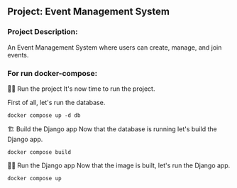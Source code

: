 ## Project: Event Management System
### Project Description:
An Event Management System where users can create, manage, and join events.

### For run docker-compose:
🏃‍♂️ Run the project
It's now time to run the project.

First of all, let's run the database.

```docker compose up -d db```

🏗️ Build the Django app
Now that the database is running let's build the Django app.

```docker compose build```


🏃‍♂️ Run the Django app
Now that the image is built, let's run the Django app.

```docker compose up```

